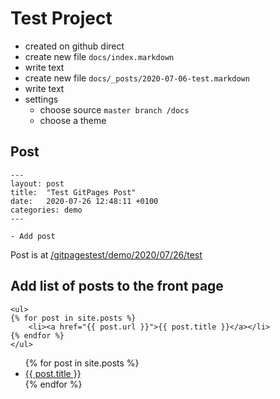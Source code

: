 # Test Project

- created on github direct
- create new file `docs/index.markdown`
- write text
- create new file `docs/_posts/2020-07-06-test.markdown`
- write text
- settings
    - choose source `master branch /docs`
    - choose a theme
    

## Post

~~~~~~~~
---
layout: post
title:  "Test GitPages Post"
date:   2020-07-26 12:48:11 +0100
categories: demo
---

- Add post
~~~~~~~~

Post is at [/gitpagestest/demo/2020/07/26/test](/gitpagestest/demo/2020/07/26/test)

## Add list of posts to the front page

~~~~~~~~
<ul>
{% for post in site.posts %}   
    <li><a href="{{ post.url }}">{{ post.title }}</a></li>
{% endfor %}
</ul>
~~~~~~~~

<ul>
{% for post in site.posts %}   
    <li><a href="{{ post.url }}">{{ post.title }}</a></li>
{% endfor %}
</ul>
